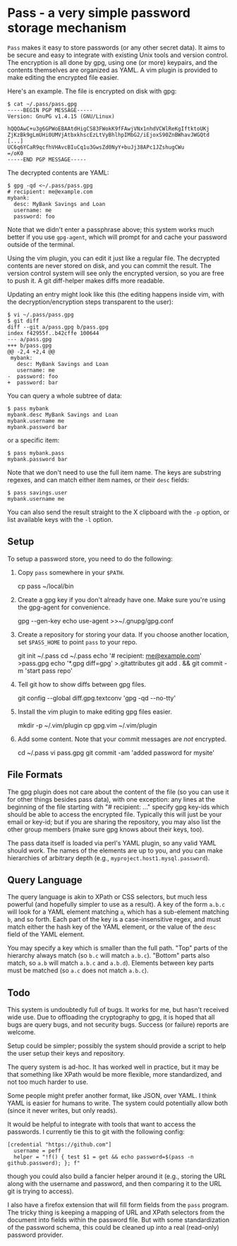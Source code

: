 Pass - a very simple password storage mechanism
===============================================

`Pass` makes it easy to store passwords (or any other secret data). It
aims to be secure and easy to integrate with existing Unix tools and
version control. The encryption is all done by gpg, using one (or more)
keypairs, and the contents themselves are organized as YAML. A vim
plugin is provided to make editing the encrypted file easier.

Here's an example. The file is encrypted on disk with gpg:

```
$ cat ~/.pass/pass.gpg
-----BEGIN PGP MESSAGE-----
Version: GnuPG v1.4.15 (GNU/Linux)

hQQOAwC+u3g6GPWoEBAAtdHigCS83FWokK9fFAwjVNx1nhdVCWlReKgIftktoUKj
ZjKzBk9gLmUHi0UMVjAtbxkhscEzLtVyBhlhpIMbG2/iEjoxS90ZnBWhavJWGQtd
[...]
UC6q6YCaR9qcfhVHAvcBIuCq1u3GwsZd0NyY+buJj38APc1JZshugCWu
=/oK0
-----END PGP MESSAGE-----
```

The decrypted contents are YAML:

```
$ gpg -qd <~/.pass/pass.gpg
# recipient: me@example.com
mybank:
  desc: MyBank Savings and Loan
  username: me
  password: foo
```

Note that we didn't enter a passphrase above; this system works much
better if you use `gpg-agent`, which will prompt for and cache your
password outside of the terminal.

Using the vim plugin, you can edit it just like a regular file. The
decrypted contents are never stored on disk, and you can commit the
result. The version control system will see only the encrypted version,
so you are free to push it. A git diff-helper makes diffs more readable.

Updating an entry might look like this (the editing happens inside vim,
with the decryption/encryption steps transparent to the user):

```
$ vi ~/.pass/pass.gpg
$ git diff
diff --git a/pass.gpg b/pass.gpg
index f42955f..b42cffe 100644
--- a/pass.gpg
+++ b/pass.gpg
@@ -2,4 +2,4 @@
 mybank:
   desc: MyBank Savings and Loan
   username: me
-  password: foo
+  password: bar
```

You can query a whole subtree of data:

```
$ pass mybank
mybank.desc MyBank Savings and Loan
mybank.username me
mybank.password bar
```

or a specific item:

```
$ pass mybank.pass
mybank.password bar
```

Note that we don't need to use the full item name. The keys are
substring regexes, and can match either item names, or their `desc`
fields:

```
$ pass savings.user
mybank.username me
```

You can also send the result straight to the X clipboard with the `-p`
option, or list available keys with the `-l` option.


Setup
-----

To setup a password store, you need to do the following:

  1. Copy `pass` somewhere in your `$PATH`.

        cp pass ~/local/bin

  2. Create a gpg key if you don't already have one. Make sure you're
     using the gpg-agent for convenience.

        gpg --gen-key
        echo use-agent >>~/.gnupg/gpg.conf

  3. Create a repository for storing your data. If you choose another
     location, set `$PASS_HOME` to point `pass` to your repo.

        git init ~/.pass
        cd ~/.pass
        echo '# recipient: me@example.com' >pass.gpg
        echo '*.gpg diff=gpg' >.gitattributes
        git add . && git commit -m 'start pass repo'

  4. Tell git how to show diffs between gpg files.

        git config --global diff.gpg.textconv 'gpg -qd --no-tty'

  5. Install the vim plugin to make editing gpg files easier.

        mkdir -p ~/.vim/plugin
        cp gpg.vim ~/.vim/plugin

  6. Add some content. Note that your commit messages are _not_
     encrypted.

        cd ~/.pass
        vi pass.gpg
        git commit -am 'added password for mysite'


File Formats
------------

The gpg plugin does not care about the content of the file (so you can
use it for other things besides pass data), with one exception: any
lines at the beginning of the file starting with "# recipient: ..."
specify gpg key-ids which should be able to access the encrypted file.
Typically this will just be your email or key-id; but if you are sharing
the repository, you may also list the other group members (make sure gpg
knows about their keys, too).

The pass data itself is loaded via perl's YAML plugin, so any valid YAML
should work. The names of the elements are up to you, and you can make
hierarchies of arbitrary depth (e.g., `myproject.host1.mysql.password`).


Query Language
--------------

The query language is akin to XPath or CSS selectors, but much less
powerful (and hopefully simpler to use as a result). A key of the form
`a.b.c` will look for a YAML element matching `a`, which has a
sub-element matching `b`, and so forth. Each part of the key is a
case-insensitive regex, and must match either the hash key of the YAML
element, or the value of the `desc` field of the YAML element.

You may specify a key which is smaller than the full path. "Top" parts
of the hierarchy always match (so `b.c` will match `a.b.c`). "Bottom"
parts also match, so `a.b` will match `a.b.c` and `a.b.d`). Elements
between key parts must be matched (so `a.c` does not match `a.b.c`).


Todo
----

This system is undoubtedly full of bugs. It works for me, but hasn't
received wide use. Due to offloading the cryptography to gpg, it is
hoped that all bugs are query bugs, and not security bugs. Success (or
failure) reports are welcome.

Setup could be simpler; possibly the system should provide a script to
help the user setup their keys and repository.

The query system is ad-hoc. It has worked well in practice, but it may
be that something like XPath would be more flexible, more standardized,
and not too much harder to use.

Some people might prefer another format, like JSON, over YAML. I think
YAML is easier for humans to write. The system could potentially allow
both (since it never writes, but only reads).

It would be helpful to integrate with tools that want to access the
passwords. I currently tie this to git with the following config:

    [credential "https://github.com"]
      username = peff
      helper = "!f() { test $1 = get && echo password=$(pass -n github.password); }; f"

though you could also build a fancier helper around it (e.g., storing
the URL along with the username and password, and then comparing it to
the URL git is trying to access).

I also have a firefox extension that will fill form fields from the
`pass` program. The tricky thing is keeping a mapping of URL and XPath
selectors from the document into fields within the password file. But
with some standardization of the password schema, this could be cleaned
up into a real (read-only) password provider.
